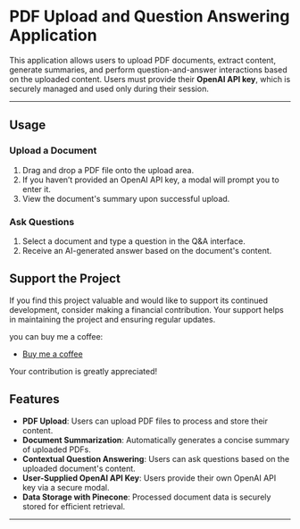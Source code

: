 # **PDF Upload and Question Answering Application**

This application allows users to upload PDF documents, extract content, generate summaries, and perform question-and-answer interactions based on the uploaded content. Users must provide their **OpenAI API key**, which is securely managed and used only during their session.

---
## **Usage**

### **Upload a Document**

1. Drag and drop a PDF file onto the upload area.
2. If you haven’t provided an OpenAI API key, a modal will prompt you to enter it.
3. View the document's summary upon successful upload.

### **Ask Questions**

1. Select a document and type a question in the Q&A interface.
2. Receive an AI-generated answer based on the document's content.

## **Support the Project**

If you find this project valuable and would like to support its continued development, consider making a financial contribution. Your support helps in maintaining the project and ensuring regular updates.

 you can buy me a coffee:

- [Buy me a coffee](https://www.buymeacoffee.com/ankityadavd)

Your contribution is greatly appreciated!


## **Features**

- **PDF Upload**: Users can upload PDF files to process and store their content.
- **Document Summarization**: Automatically generates a concise summary of uploaded PDFs.
- **Contextual Question Answering**: Users can ask questions based on the uploaded document's content.
- **User-Supplied OpenAI API Key**: Users provide their own OpenAI API key via a secure modal.
- **Data Storage with Pinecone**: Processed document data is securely stored for efficient retrieval.

---
